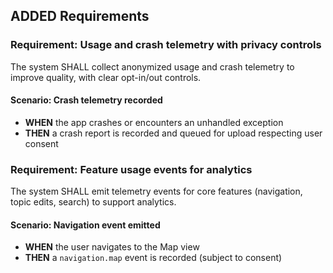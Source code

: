 ## ADDED Requirements

### Requirement: Usage and crash telemetry with privacy controls
The system SHALL collect anonymized usage and crash telemetry to improve quality, with clear opt-in/out controls.

#### Scenario: Crash telemetry recorded
- **WHEN** the app crashes or encounters an unhandled exception
- **THEN** a crash report is recorded and queued for upload respecting user consent

### Requirement: Feature usage events for analytics
The system SHALL emit telemetry events for core features (navigation, topic edits, search) to support analytics.

#### Scenario: Navigation event emitted
- **WHEN** the user navigates to the Map view
- **THEN** a `navigation.map` event is recorded (subject to consent)

